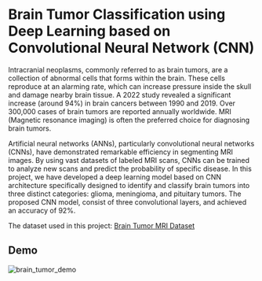 
# Brain Tumor Classification using Deep Learning based on Convolutional Neural Network (CNN)

Intracranial neoplasms, commonly referred to as brain tumors, are a collection of abnormal cells that forms within the brain. These cells reproduce at an alarming rate, which can increase pressure inside the skull and damage nearby brain tissue. A 2022 study revealed a significant increase (around 94%) in brain cancers between 1990 and 2019. Over 300,000 cases of brain tumors are reported annually worldwide. MRI (Magnetic resonance imaging) is often the preferred choice for diagnosing brain tumors. 

Artificial neural networks (ANNs), particularly convolutional neural networks (CNNs), have demonstrated remarkable efficiency in segmenting MRI images. By using vast datasets of labeled MRI scans, CNNs can be trained to analyze new scans and predict the probability of specific disease. In this project, we have developed a deep learning model based on CNN architecture specifically designed to identify and classify brain tumors into three distinct categories: glioma, meningioma, and pituitary tumors. The proposed CNN model, consist of three convolutional layers, and achieved an accuracy of 92%.

The dataset used in this project: [Brain Tumor MRI Dataset](https://www.kaggle.com/datasets/masoudnickparvar/brain-tumor-mri-dataset)


## Demo
![brain_tumor_demo](https://github.com/notayush000/Brain-Tumor-Classifier-using-Deep-Learning/assets/58353326/dfeb2781-657e-48a1-903f-0eef9085cd5f)
